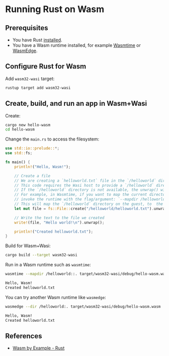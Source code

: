 # Running Rust on Wasm

## Prerequisites

* You have Rust [installed](https://www.rust-lang.org/tools/install).
* You have a Wasm runtime installed, for example
  [Wasmtime](https://wasmtime.dev/) or
  [WasmEdge](https://wasmedge.org/book/en/quick_start/install.html).

## Configure Rust for Wasm

Add `wasm32-wasi` target:

```sh
rustup target add wasm32-wasi
```

## Create, build, and run an app in Wasm+Wasi

Create:

```sh
cargo new hello-wasm
cd hello-wasm
```

Change the `main.rs` to access the filesystem:

```rust
use std::io::prelude::*;
use std::fs;

fn main() {
    println!("Hello, Wasm!");

    // Create a file
    // We are creating a `helloworld.txt` file in the `/helloworld` directory
    // This code requires the Wasi host to provide a `/helloworld` directory on the guest.
    // If the `/helloworld` directory is not available, the unwrap() will cause this program to panic.
    // For example, in Wasmtime, if you want to map the current directory to `/helloworld`,
    // invoke the runtime with the flag/argument: `--mapdir /helloworld::.`
    // This will map the `/helloworld` directory on the guest, to  the current directory (`.`) on the host
    let mut file = fs::File::create("/helloworld/helloworld.txt").unwrap();

    // Write the text to the file we created
    write!(file, "Hello world!\n").unwrap();

    println!("Created helloworld.txt");
}
```

Build for Wasm+Wasi:

```sh
cargo build --target wasm32-wasi
```

Run in a Wasm runtime such as `wasmtime`:

```sh
wasmtime --mapdir /helloworld::. target/wasm32-wasi/debug/hello-wasm.wasm

Hello, Wasm!
Created helloworld.txt
```

You can try another Wasm runtime like `wasmedge`:

```sh
wasmedge --dir /helloworld:. target/wasm32-wasi/debug/hello-wasm.wasm

Hello, Wasm!
Created helloworld.txt
```

## References

* [Wasm by Example - Rust](https://wasmbyexample.dev/examples/wasi-hello-world/wasi-hello-world.rust.en-us.html)
